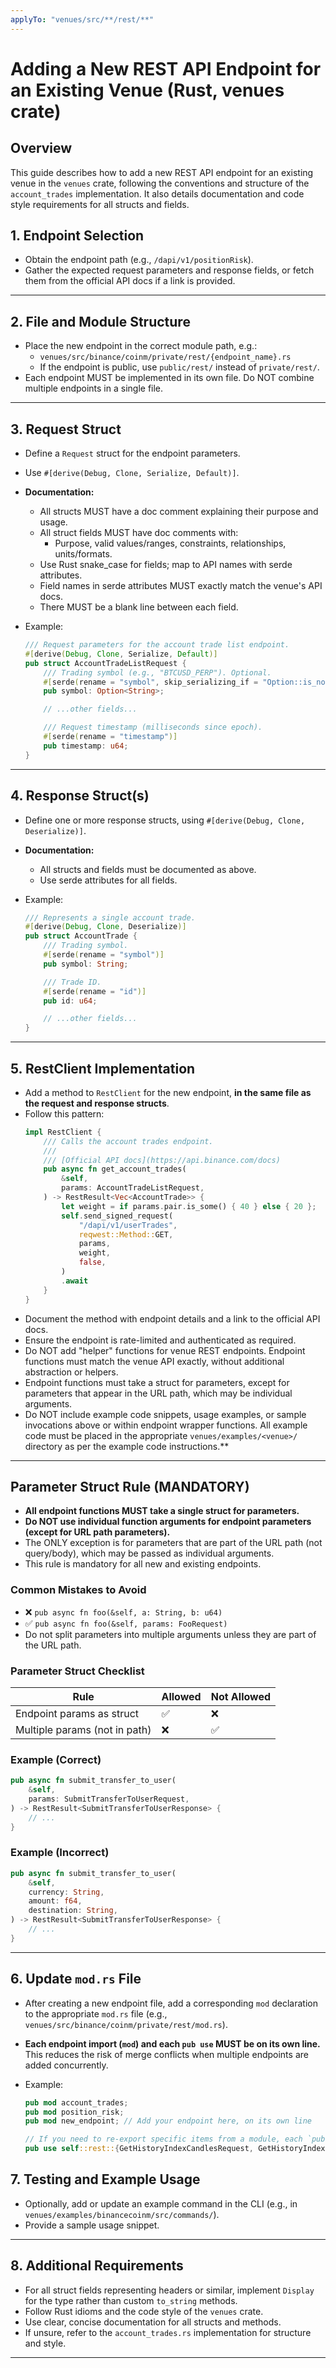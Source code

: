```yaml
---
applyTo: "venues/src/**/rest/**"
---
```


# Adding a New REST API Endpoint for an Existing Venue (Rust, venues crate)

## Overview

This guide describes how to add a new REST API endpoint for an existing venue in the `venues` crate, following the conventions and structure of the `account_trades` implementation.
It also details documentation and code style requirements for all structs and fields.

## 1. Endpoint Selection

- Obtain the endpoint path (e.g., `/dapi/v1/positionRisk`).
- Gather the expected request parameters and response fields, or fetch them from the official API docs if a link is provided.

---

## 2. File and Module Structure

- Place the new endpoint in the correct module path, e.g.:
  - `venues/src/binance/coinm/private/rest/{endpoint_name}.rs`
  - If the endpoint is public, use `public/rest/` instead of `private/rest/`.
- Each endpoint MUST be implemented in its own file. Do NOT combine multiple endpoints in a single file.

---

## 3. Request Struct

- Define a `Request` struct for the endpoint parameters.
- Use `#[derive(Debug, Clone, Serialize, Default)]`.
- **Documentation:**
  - All structs MUST have a doc comment explaining their purpose and usage.
  - All struct fields MUST have doc comments with:
    - Purpose, valid values/ranges, constraints, relationships, units/formats.
  - Use Rust snake_case for fields; map to API names with serde attributes.
  - Field names in serde attributes MUST exactly match the venue's API docs.
  - There MUST be a blank line between each field.
- Example:

  ```rust
  /// Request parameters for the account trade list endpoint.
  #[derive(Debug, Clone, Serialize, Default)]
  pub struct AccountTradeListRequest {
      /// Trading symbol (e.g., "BTCUSD_PERP"). Optional.
      #[serde(rename = "symbol", skip_serializing_if = "Option::is_none")]
      pub symbol: Option<String>;

      // ...other fields...

      /// Request timestamp (milliseconds since epoch).
      #[serde(rename = "timestamp")]
      pub timestamp: u64;
  }
  ```

---

## 4. Response Struct(s)

- Define one or more response structs, using `#[derive(Debug, Clone, Deserialize)]`.
- **Documentation:**
  - All structs and fields must be documented as above.
  - Use serde attributes for all fields.
- Example:

  ```rust
  /// Represents a single account trade.
  #[derive(Debug, Clone, Deserialize)]
  pub struct AccountTrade {
      /// Trading symbol.
      #[serde(rename = "symbol")]
      pub symbol: String;

      /// Trade ID.
      #[serde(rename = "id")]
      pub id: u64;

      // ...other fields...
  }
  ```

---

## 5. RestClient Implementation

- Add a method to `RestClient` for the new endpoint, **in the same file as the request and response structs**.
- Follow this pattern:
  ```rust
  impl RestClient {
      /// Calls the account trades endpoint.
      ///
      /// [Official API docs](https://api.binance.com/docs)
      pub async fn get_account_trades(
          &self,
          params: AccountTradeListRequest,
      ) -> RestResult<Vec<AccountTrade>> {
          let weight = if params.pair.is_some() { 40 } else { 20 };
          self.send_signed_request(
              "/dapi/v1/userTrades",
              reqwest::Method::GET,
              params,
              weight,
              false,
          )
          .await
      }
  }
  ```
- Document the method with endpoint details and a link to the official API docs.
- Ensure the endpoint is rate-limited and authenticated as required.
- Do NOT add "helper" functions for venue REST endpoints. Endpoint functions must match the venue API exactly, without additional abstraction or helpers.
- Endpoint functions must take a struct for parameters, except for parameters that appear in the URL path, which may be individual arguments.
- Do NOT include example code snippets, usage examples, or sample invocations above or within endpoint wrapper functions. All example code must be placed in the appropriate `venues/examples/<venue>/` directory as per the example code instructions.**

---

## **Parameter Struct Rule (MANDATORY)**

- **All endpoint functions MUST take a single struct for parameters.**
- **Do NOT use individual function arguments for endpoint parameters (except for URL path parameters).**
- The ONLY exception is for parameters that are part of the URL path (not query/body), which may be passed as individual arguments.
- This rule is mandatory for all new and existing endpoints.

### Common Mistakes to Avoid

- ❌ `pub async fn foo(&self, a: String, b: u64)`
- ✅ `pub async fn foo(&self, params: FooRequest)`
- Do not split parameters into multiple arguments unless they are part of the URL path.

### Parameter Struct Checklist

| Rule                          | Allowed | Not Allowed |
| ----------------------------- | ------- | ----------- |
| Endpoint params as struct     | ✅      | ❌          |
| Multiple params (not in path) | ❌      | ✅          |

### Example (Correct)

```rust
pub async fn submit_transfer_to_user(
    &self,
    params: SubmitTransferToUserRequest,
) -> RestResult<SubmitTransferToUserResponse> {
    // ...
}
```

### Example (Incorrect)

```rust
pub async fn submit_transfer_to_user(
    &self,
    currency: String,
    amount: f64,
    destination: String,
) -> RestResult<SubmitTransferToUserResponse> {
    // ...
}
```

---

## 6. Update `mod.rs` File

- After creating a new endpoint file, add a corresponding `mod` declaration to the appropriate `mod.rs` file (e.g., `venues/src/binance/coinm/private/rest/mod.rs`).
- **Each endpoint import (`mod`) and each `pub use` MUST be on its own line.**  
  This reduces the risk of merge conflicts when multiple endpoints are added concurrently.
- Example:

  ```rust
  pub mod account_trades;
  pub mod position_risk;
  pub mod new_endpoint; // Add your endpoint here, on its own line

  // If you need to re-export specific items from a module, each `pub use` must also be on its own line:
  pub use self::rest::{GetHistoryIndexCandlesRequest, GetHistoryIndexCandlesResponse, IndexCandle};
  ```

## 7. Testing and Example Usage

- Optionally, add or update an example command in the CLI (e.g., in `venues/examples/binancecoinm/src/commands/`).
- Provide a sample usage snippet.

---

## 8. Additional Requirements

- For all struct fields representing headers or similar, implement `Display` for the type rather than custom `to_string` methods.
- Follow Rust idioms and the code style of the `venues` crate.
- Use clear, concise documentation for all structs and methods.
- If unsure, refer to the `account_trades.rs` implementation for structure and style.

---
